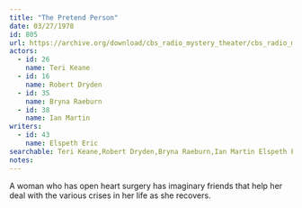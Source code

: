 ```yaml
---
title: "The Pretend Person"
date: 03/27/1978
id: 805
url: https://archive.org/download/cbs_radio_mystery_theater/cbs_radio_mystery_theater-0801-0850.zip/cbs_radio_mystery_theater-0801-0850%2Fcbsrmt_0805_the_pretend_person.mp3
actors:  
  - id: 26
    name: Teri Keane  
  - id: 16
    name: Robert Dryden  
  - id: 35
    name: Bryna Raeburn  
  - id: 38
    name: Ian Martin
writers:  
  - id: 43
    name: Elspeth Eric
searchable: Teri Keane,Robert Dryden,Bryna Raeburn,Ian Martin Elspeth Eric
notes:  
---
```

A woman who has open heart surgery has imaginary friends that help her deal with the various crises in her life as she recovers.